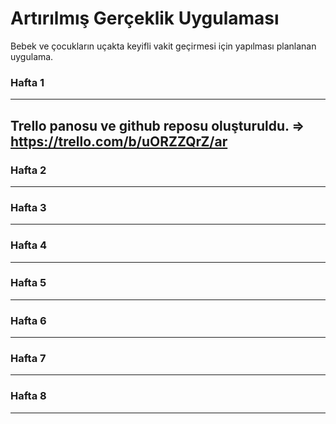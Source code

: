 # Artırılmış Gerçeklik Uygulaması
Bebek ve çocukların uçakta keyifli vakit geçirmesi için yapılması planlanan uygulama.


### Hafta 1 
-----
Trello panosu ve github reposu oluşturuldu. => https://trello.com/b/uORZZQrZ/ar 
-----
### Hafta 2
-----


### Hafta 3
-----


### Hafta 4 
-----


### Hafta 5
-----


### Hafta 6
-----


### Hafta 7
-----


### Hafta 8
-----
